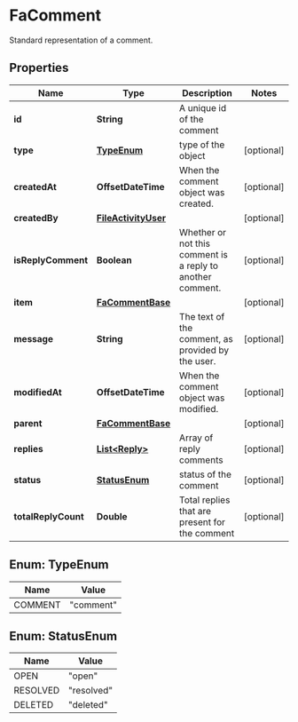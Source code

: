 

# FaComment

Standard representation of a comment.

## Properties

| Name | Type | Description | Notes |
|------------ | ------------- | ------------- | -------------|
|**id** | **String** | A unique id of the comment |  |
|**type** | [**TypeEnum**](#TypeEnum) | type of the object |  [optional] |
|**createdAt** | **OffsetDateTime** | When the comment object was created. |  [optional] |
|**createdBy** | [**FileActivityUser**](FileActivityUser.md) |  |  [optional] |
|**isReplyComment** | **Boolean** | Whether or not this comment is a reply to another comment. |  [optional] |
|**item** | [**FaCommentBase**](FaCommentBase.md) |  |  [optional] |
|**message** | **String** | The text of the comment, as provided by the user. |  [optional] |
|**modifiedAt** | **OffsetDateTime** | When the comment object was modified. |  [optional] |
|**parent** | [**FaCommentBase**](FaCommentBase.md) |  |  [optional] |
|**replies** | [**List&lt;Reply&gt;**](Reply.md) | Array of reply comments |  [optional] |
|**status** | [**StatusEnum**](#StatusEnum) | status of the comment |  [optional] |
|**totalReplyCount** | **Double** | Total replies that are present for the comment |  [optional] |



## Enum: TypeEnum

| Name | Value |
|---- | -----|
| COMMENT | &quot;comment&quot; |



## Enum: StatusEnum

| Name | Value |
|---- | -----|
| OPEN | &quot;open&quot; |
| RESOLVED | &quot;resolved&quot; |
| DELETED | &quot;deleted&quot; |



